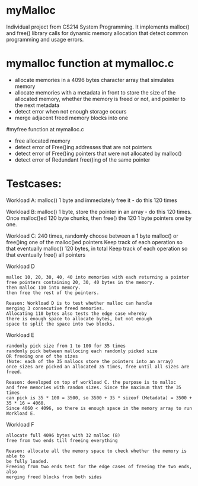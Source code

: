 # myMalloc

Individual project from CS214 System Programming.
It implements malloc() and free() library calls for dynamic memory
allocation that detect common programming and usage errors.

# mymalloc function at mymalloc.c

- allocate memories in a 4096 bytes character array that simulates memory
- allocate memories with a metadata in front to store the size of the allocated memory, 
whether the memory is freed or not, and pointer to the next metadata
- detect error when not enough storage occurs
- merge adjacent freed memory blocks into one

#myfree function at mymalloc.c

- free allocated memory
- detect error of Free()ing addresses that are not pointers
- detect error of Free()ing pointers that were not allocated by malloc()
- detect error of Redundant free()ing of the same pointer

# Testcases:

Workload A: 
    malloc() 1 byte and immediately free it - do this 120 times
    
Workload B: 
    malloc() 1 byte, store the pointer in an array - do this 120 times.
    Once malloc()ed 120 byte chunks, then free() the 120 1 byte pointers one by one.
    
Workload C: 
    240 times, randomly choose between a 1 byte malloc() or free()ing one of the malloc()ed pointers
    Keep track of each operation so that eventually malloc() 120 bytes, in total
    Keep track of each operation so that eventually free() all pointers
    
Workload D

    malloc 10, 20, 30, 40, 40 into memories with each returning a pointer
    free pointers containing 20, 30, 40 bytes in the memory.
    then malloc 110 into memory. 
    then free the rest of the pointers. 

    Reason: Workload D is to test whether malloc can handle
    merging 3 consecutive freed memories. 
    Allocating 110 bytes also tests the edge case whereby 
    there is enough space to allocate bytes, but not enough
    space to split the space into two blocks.

Workload E

    randomly pick size from 1 to 100 for 35 times
    randomly pick between mallocing each randomly picked size 
    OR freeing one of the sizes
    (Note: each of the 35 mallocs store the pointers into an array)
    once sizes are picked an allocated 35 times, free until all sizes are freed. 

    Reason: developed on top of workload C. the purpose is to malloc 
    and free memories with random sizes. Since the maximum that the 35 times
    can pick is 35 * 100 = 3500, so 3500 + 35 * sizeof (Metadata) = 3500 + 35 * 16 = 4060. 
    Since 4060 < 4096, so there is enough space in the memory array to run Workload E. 

Workload F

    allocate full 4096 bytes with 32 malloc (8)
    free from two ends till freeing everything

    Reason: allocate all the memory space to check whether the memory is able to
    be fully loaded. 
    Freeing from two ends test for the edge cases of freeing the two ends, also 
    merging freed blocks from both sides
